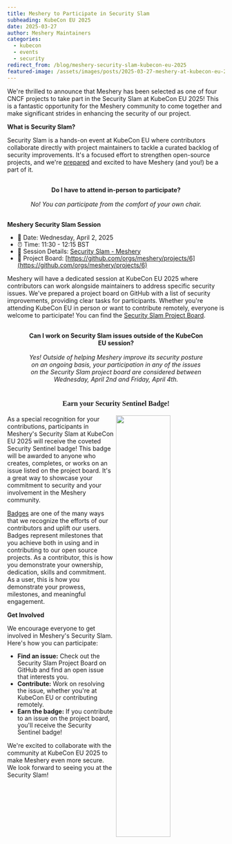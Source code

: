 ```yaml
---
title: Meshery to Participate in Security Slam
subheading: KubeCon EU 2025
date: 2025-03-27
author: Meshery Maintainers
categories:
  - kubecon
  - events
  - security
redirect_from: /blog/meshery-security-slam-kubecon-eu-2025
featured-image: /assets/images/posts/2025-03-27-meshery-at-kubecon-eu-2025/kubecon-eu-2025.png
---
```


We're thrilled to announce that Meshery has been selected as one of four CNCF projects to take part in the Security Slam at KubeCon EU 2025! This is a fantastic opportunity for the Meshery community to come together and make significant strides in enhancing the security of our project.

<link href="https://fonts.googleapis.com/css2?family=Baloo+Bhaina+2:wght@600&display=swap" rel="stylesheet">
<style type="text/css">
  .highlighted-text {
    font-family: 'Baloo Bhaina 2', cursive;
    text-align: center;
  }
  ul, li { line-height: 1rem;}
  .circular-callout {
    height: content-fit;
    text-align: center;
    align-content: center;
    block-size: fit-content;
    background-color: var(--color-primary-super-dark);
    > p {
      margin: 1rem 3rem;
      color: var(--color-primary-dark-light);
    }
  }
</style>

**What is Security Slam?**

Security Slam is a hands-on event at KubeCon EU where contributors collaborate directly with project maintainers to tackle a curated backlog of security improvements. It's a focused effort to strengthen open-source projects, and we're [prepared](https://docs.google.com/document/d/15gFHw-A6uOchW-0U54-C6Miwv7sjvHFayynwboZwCbc/edit?usp=sharing) and excited to have Meshery (and you!) be a part of it.

<div class="circular-callout" style="clip-path: ellipse(45% 75% at 50% 50%);">
  <p><b>Do I have to attend in-person to participate?</b></p>
  <p><i>No! You can participate from the comfort of your own chair.</i></p>
</div>

**Meshery Security Slam Session**
- 📅 Date: Wednesday, April 2, 2025
- ⏰ Time: 11:30 - 12:15 BST
- 🔗 Session Details: [Security Slam - Meshery](https://kccnceu2025.sched.com/event/1wRiL/security-slam-meshery?iframe=no)
- 🚧 Project Board: [https://github.com/orgs/meshery/projects/6](https://github.com/orgs/meshery/projects/6)

Meshery will have a dedicated session at KubeCon EU 2025 where contributors can work alongside maintainers to address specific security issues.  We've prepared a project board on GitHub with a list of security improvements, providing clear tasks for participants. Whether you're attending KubeCon EU in person or want to contribute remotely, everyone is welcome to participate! You can find the [Security Slam Project Board](https://github.com/orgs/meshery/projects/6).

<div class="circular-callout" style="clip-path: ellipse(45% 75% at 50% 50%);">
  <p><b>Can I work on Security Slam issues outside of the KubeCon EU session?</b></p>
  <p><i>Yes! Outside of helping Meshery improve its security posture on an ongoing basis, your participation in any of the issues on the Security Slam project board are considered between Wednesday, April 2nd and Friday, April 4th.</i></p>
</div>

<h3 class="highlighted-text">Earn your Security Sentinel Badge!</h3>

<img src="https://badges.layer5.io/assets/badges/security-sentinel/security-sentinel.png" width="50%" align="right" />

As a special recognition for your contributions, participants in Meshery's Security Slam at KubeCon EU 2025 will receive the coveted Security Sentinel badge! This badge will be awarded to anyone who creates, completes, or works on an issue listed on the project board. It's a great way to showcase your commitment to security and your involvement in the Meshery community.

[Badges](https://badges.meshery.io) are one of the many ways that we recognize the efforts of our contributors and uplift our users. Badges represent milestones that you achieve both in using and in contributing to our open source projects. As a contributor, this is how you demonstrate your ownership, dedication, skills and commitment. As a user, this is how you demonstrate your prowess, milestones, and meaningful engagement.

**Get Involved**

We encourage everyone to get involved in Meshery's Security Slam. Here's how you can participate:

* **Find an issue:** Check out the Security Slam Project Board on GitHub and find an open issue that interests you.
* **Contribute:** Work on resolving the issue, whether you're at KubeCon EU or contributing remotely. 
* **Earn the badge:** If you contribute to an issue on the project board, you'll receive the Security Sentinel badge!

We're excited to collaborate with the community at KubeCon EU 2025 to make Meshery even more secure. We look forward to seeing you at the Security Slam!
